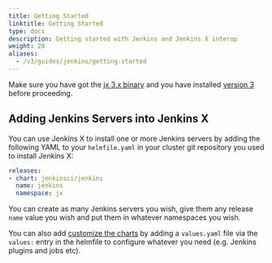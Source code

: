 ```yaml
---
title: Getting Started 
linktitle: Getting Started
type: docs
description: Getting started with Jenkins and Jenkins X interop
weight: 20
aliases:
  - /v3/guides/jenkins/getting-started
---
```



Make sure you have got the [jx 3.x binary](/v3/guides/jx3/) and you have installed [version 3](/v3/admin/platform/) before proceeding.


## Adding Jenkins Servers into Jenkins X

You can use Jenkins X to install one or more Jenkins servers by adding the following YAML to your `helmfile.yaml` in your cluster git repository you used to install Jenkins X:


```yaml 
releases:
- chart: jenkinsci/jenkins
  name: jenkins
  namespace: jx
```

You can create as many Jenkins servers you wish, give them any release `name` value you wish and put them in whatever namespaces you wish. 

You can also add [customize the charts](/v3/develop/apps/#customising-charts) by adding a `values.yaml` file via the `values:` entry in the helmfile to configure whatever you need (e.g. Jenkins plugins and jobs etc).
